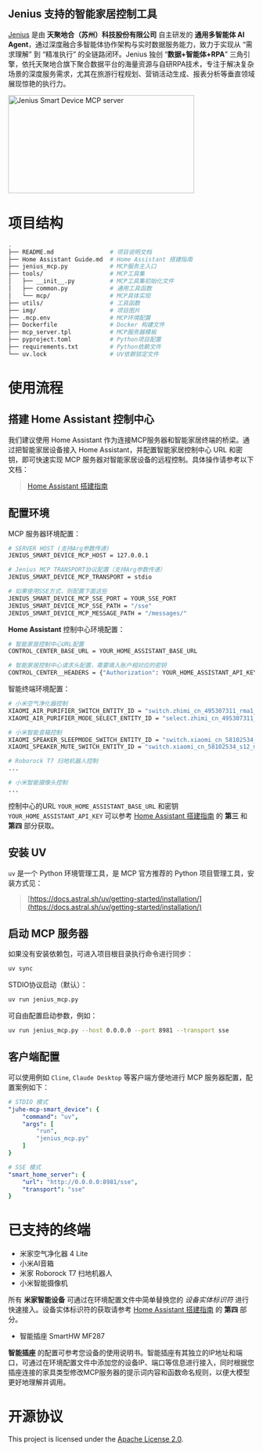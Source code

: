 ## **Jenius** 支持的智能家居控制工具

[Jenius](https://www.jenius.cn/) 是由 **天聚地合（苏州）科技股份有限公司** 自主研发的 **通用多智能体 AI Agent**，通过深度融合多智能体协作架构与实时数据服务能力，致力于实现从 “需求理解” 到 “精准执行” 的全链路闭环。Jenius 独创 “**数据+智能体+RPA**” 三角引擎，依托天聚地合旗下聚合数据平台的海量资源与自研RPA技术，专注于解决复杂场景的深度服务需求，尤其在旅游行程规划、营销活动生成、报表分析等垂直领域展现惊艳的执行力。

<a href="https://glama.ai/mcp/servers/@jenius-group/jenius-mcp-smart-device">
  <img width="380" height="200" src="https://glama.ai/mcp/servers/@jenius-group/jenius-mcp-smart-device/badge" alt="Jenius Smart Device MCP server" />
</a>

# 项目结构

```bash
.
├── README.md                # 项目说明文档
├── Home Assistant Guide.md  # Home Assistant 搭建指南
├── jenius_mcp.py            # MCP服务主入口
├── tools/                   # MCP工具集
│   ├── __init__.py          # MCP工具集初始化文件
│   ├── common.py            # 通用工具函数
│   └── mcp/                 # MCP具体实现
├── utils/                   # 工具函数
├── img/                     # 项目图片
├── .mcp.env                 # MCP环境配置
├── Dockerfile               # Docker 构建文件
├── mcp_server.tpl           # MCP服务器模板
├── pyproject.toml           # Python项目配置
├── requirements.txt         # Python依赖文件
└── uv.lock                  # UV依赖锁定文件
```

# 使用流程

## 搭建 Home Assistant 控制中心

我们建议使用 Home Assistant 作为连接MCP服务器和智能家居终端的桥梁。通过把智能家居设备接入 Home Assistant，并配置智能家居控制中心 URL 和密钥，即可快速实现 MCP 服务器对智能家居设备的远程控制。具体操作请参考以下文档：
 
> [Home Assistant 搭建指南](Home%20Assistant%20Guide.md)

## 配置环境

MCP 服务器环境配置：

```bash
# SERVER HOST (支持Arg参数传递)
JENIUS_SMART_DEVICE_MCP_HOST = 127.0.0.1

# Jenius MCP TRANSPORT协议配置（支持Arg参数传递）
JENIUS_SMART_DEVICE_MCP_TRANSPORT = stdio

# 如果使用SSE方式，则配置下面这些
JENIUS_SMART_DEVICE_MCP_SSE_PORT = YOUR_SSE_PORT
JENIUS_SMART_DEVICE_MCP_SSE_PATH = "/sse"
JENIUS_SMART_DEVICE_MCP_MESSAGE_PATH = "/messages/"
```

**Home Assistant** 控制中心环境配置：

```bash
# 智能家居控制中心URL配置
CONTROL_CENTER_BASE_URL = YOUR_HOME_ASSISTANT_BASE_URL

# 智能家居控制中心请求头配置，需要填入账户相对应的密钥
CONTROL_CENTER__HEADERS = {"Authorization": YOUR_HOME_ASSISTANT_API_KEY, "Content-Type": "application/json"}
```

智能终端环境配置：

```bash
# 小米空气净化器控制
XIAOMI_AIR_PURIFIER_SWITCH_ENTITY_ID = "switch.zhimi_cn_495307311_rma1_on_p_2_1"
XIAOMI_AIR_PURIFIER_MODE_SELECT_ENTITY_ID = "select.zhimi_cn_495307311_rma1_mode_p_2_4"

# 小米智能音箱控制
XIAOMI_SPEAKER_SLEEPMODE_SWITCH_ENTITY_ID = "switch.xiaomi_cn_58102534_s12_sleep_mode_p_5_3"
XIAOMI_SPEAKER_MUTE_SWITCH_ENTITY_ID = "switch.xiaomi_cn_58102534_s12_mute_p_2_2"

# Roborock T7 扫地机器人控制
...

# 小米智能摄像头控制
...
```

控制中心的URL `YOUR_HOME_ASSISTANT_BASE_URL` 和密钥 `YOUR_HOME_ASSISTANT_API_KEY` 可以参考 [Home Assistant 搭建指南](Home%20Assistant%20Guide.md) 的 **第三** 和 **第四** 部分获取。


## 安装 UV
`uv` 是一个 Python 环境管理工具，是 MCP 官方推荐的 Python 项目管理工具，安装方式见：

> [https://docs.astral.sh/uv/getting-started/installation/](https://docs.astral.sh/uv/getting-started/installation/)

## 启动 MCP 服务器

如果没有安装依赖包，可进入项目根目录执行命令进行同步：

```bash
uv sync
```

STDIO协议启动（默认）：

```bash
uv run jenius_mcp.py
```

可自由配置启动参数，例如：

```bash
uv run jenius_mcp.py --host 0.0.0.0 --port 8981 --transport sse
```

## 客户端配置

可以使用例如 `Cline`, `Claude Desktop` 等客户端方便地进行 MCP 服务器配置，配置案例如下：

```yaml
# STDIO 模式
"juhe-mcp-smart_device": { 
    "command": "uv",
    "args": [
        "run",
        "jenius_mcp.py"
    ]
}

# SSE 模式
"smart_home_server": {
    "url": "http://0.0.0.0:8981/sse",
    "transport": "sse"
}
```

# 已支持的终端

- 米家空气净化器 4 Lite
- 小米AI音箱
- 米家 Roborock T7 扫地机器人
- 小米智能摄像机

所有 **米家智能设备** 可通过在环境配置文件中简单替换您的 *设备实体标识符* 进行快速接入。设备实体标识符的获取请参考 [Home Assistant 搭建指南](Home%20Assistant%20Guide.md) 的 **第四** 部分。

- 智能插座 SmartHW MF287

**智能插座** 的配置可参考您设备的使用说明书。智能插座有其独立的IP地址和端口，可通过在环境配置文件中添加您的设备IP、端口等信息进行接入，同时根据您插座连接的家具类型修改MCP服务器的提示词内容和函数命名规则，以便大模型更好地理解并调用。

# 开源协议

This project is licensed under the [Apache License 2.0](LICENSE).
